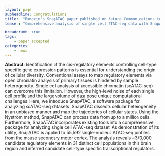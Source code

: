 ```yaml
---
layout: page
subheadline: Congratulations 
title:  "Rongxin's SnapATAC paper published on Nature Communications today!"
teaser: "Comprehensive analysis of single cell ATAC-seq data with SnapATAC"

breadcrumb: true
tags:
    - paper accepted 
categories:
    - news 
---
```

<b>Abstract</b>: 
Identification of the cis-regulatory elements controlling cell-type specific gene expression patterns is essential for understanding the origin of cellular diversity. Conventional assays to map regulatory elements via open chromatin analysis of primary tissues is hindered by sample heterogeneity. Single cell analysis of accessible chromatin (scATAC-seq) can overcome this limitation. However, the high-level noise of each single cell profile and the large volume of data pose unique computational challenges. Here, we introduce SnapATAC, a software package for analyzing scATAC-seq datasets. SnapATAC dissects cellular heterogeneity in an unbiased manner and map the trajectories of cellular states. Using the Nyström method, SnapATAC can process data from up to a million cells. Furthermore, SnapATAC incorporates existing tools into a comprehensive package for analyzing single cell ATAC-seq dataset. As demonstration of its utility, SnapATAC is applied to 55,592 single-nucleus ATAC-seq profiles from the mouse secondary motor cortex. The analysis reveals ~370,000 candidate regulatory elements in 31 distinct cell populations in this brain region and inferred candidate cell-type specific transcriptional regulators.







